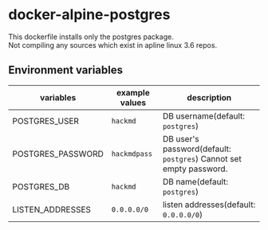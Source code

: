 # docker-alpine-postgres

This dockerfile installs only the postgres package.  
Not compiling any sources which exist in apline linux 3.6 repos.  

Environment variables
---

| variables | example values | description |
| --------- | ------ | ----------- |
| POSTGRES_USER  | `hackmd` | DB username(default: `postgres`) |
| POSTGRES_PASSWORD | `hackmdpass` | DB user's password(default: `postgres`) Cannot set empty password. |
| POSTGRES_DB | `hackmd` | DB name(default: `postgres`) |
| LISTEN_ADDRESSES | `0.0.0.0/0` | listen addresses(default: `0.0.0.0/0`) |

